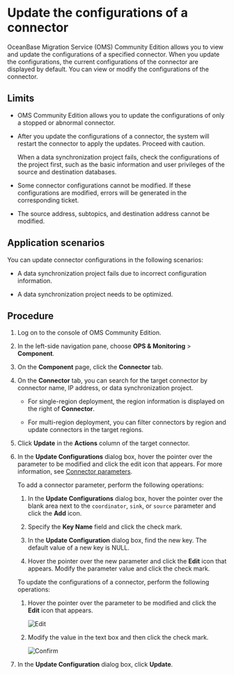 # Update the configurations of a connector

OceanBase Migration Service (OMS) Community Edition allows you to view and update the configurations of a specified connector. When you update the configurations, the current configurations of the connector are displayed by default. You can view or modify the configurations of the connector.

## Limits

* OMS Community Edition allows you to update the configurations of only a stopped or abnormal connector.

* After you update the configurations of a connector, the system will restart the connector to apply the updates. Proceed with caution.

   When a data synchronization project fails, check the configurations of the project first, such as the basic information and user privileges of the source and destination databases.

* Some connector configurations cannot be modified. If these configurations are modified, errors will be generated in the corresponding ticket.

* The source address, subtopics, and destination address cannot be modified.

## Application scenarios

You can update connector configurations in the following scenarios:

* A data synchronization project fails due to incorrect configuration information.

* A data synchronization project needs to be optimized.

## Procedure

1. Log on to the console of OMS Community Edition.

2. In the left-side navigation pane, choose **OPS & Monitoring** > **Component**.

3. On the **Component** page, click the **Connector** tab.

4. On the **Connector** tab, you can search for the target connector by connector name, IP address, or data synchronization project.

   * For single-region deployment, the region information is displayed on the right of **Connector**.

   * For multi-region deployment, you can filter connectors by region and update connectors in the target regions.

5. Click **Update** in the **Actions** column of the target connector.

6. In the **Update Configurations** dialog box, hover the pointer over the parameter to be modified and click the edit icon that appears. For more information, see [Connector parameters](../../500.description-of-component-parameters/200.connector-parameters/100.rocketmq-destination-parameter-description.md).

   To add a connector parameter, perform the following operations:

   1. In the **Update Configurations** dialog box, hover the pointer over the blank area next to the `coordinator`, `sink`, or `source` parameter and click the **Add** icon.

   2. Specify the **Key Name** field and click the check mark.

   3. In the **Update Configuration** dialog box, find the new key. The default value of a new key is NULL.

   4. Hover the pointer over the new parameter and click the **Edit** icon that appears. Modify the parameter value and click the check mark.

   To update the configurations of a connector, perform the following operations:

   1. Hover the pointer over the parameter to be modified and click the **Edit** icon that appears.

      ![Edit](https://help-static-aliyun-doc.aliyuncs.com/assets/img/en-US/2874229461/p313436.png)

   2. Modify the value in the text box and then click the check mark.

      ![Confirm](https://help-static-aliyun-doc.aliyuncs.com/assets/img/en-US/1874229461/p313438.png)

7. In the **Update Configuration** dialog box, click **Update**.

